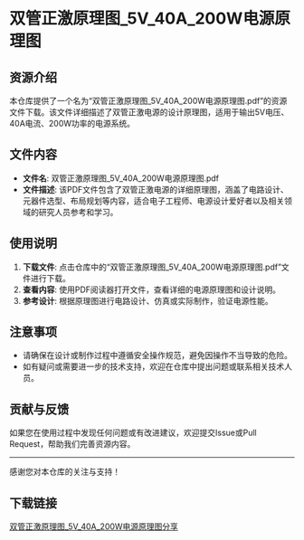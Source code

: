 # 双管正激原理图_5V_40A_200W电源原理图

## 资源介绍

本仓库提供了一个名为“双管正激原理图_5V_40A_200W电源原理图.pdf”的资源文件下载。该文件详细描述了双管正激电源的设计原理图，适用于输出5V电压、40A电流、200W功率的电源系统。

## 文件内容

- **文件名**: 双管正激原理图_5V_40A_200W电源原理图.pdf
- **文件描述**: 该PDF文件包含了双管正激电源的详细原理图，涵盖了电路设计、元器件选型、布局规划等内容，适合电子工程师、电源设计爱好者以及相关领域的研究人员参考和学习。

## 使用说明

1. **下载文件**: 点击仓库中的“双管正激原理图_5V_40A_200W电源原理图.pdf”文件进行下载。
2. **查看内容**: 使用PDF阅读器打开文件，查看详细的电源原理图和设计说明。
3. **参考设计**: 根据原理图进行电路设计、仿真或实际制作，验证电源性能。

## 注意事项

- 请确保在设计或制作过程中遵循安全操作规范，避免因操作不当导致的危险。
- 如有疑问或需要进一步的技术支持，欢迎在仓库中提出问题或联系相关技术人员。

## 贡献与反馈

如果您在使用过程中发现任何问题或有改进建议，欢迎提交Issue或Pull Request，帮助我们完善资源内容。

---

感谢您对本仓库的关注与支持！

## 下载链接

[双管正激原理图_5V_40A_200W电源原理图分享](https://pan.quark.cn/s/2f1e6b5769c1)